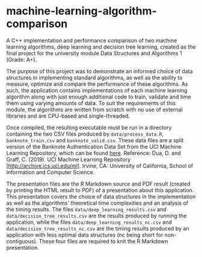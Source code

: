 # machine-learning-algorithm-comparison
A C++ implementation and performance comparison of two machine learning algorithms, deep learning and decision tree learning, created as the final project for the university module Data Structures and Algorithms 1 (Grade: A+).

The purpose of this project was to demonstrate an informed choice of data structures in implementing standard algorithms, as well as the ability to measure, optimize and compare the performance of these algorithms. As such, the application contains implementations of each machine learning algorithm along with just enough additional code to train, validate and time them using varying amounts of data. To suit the requirements of this module, the algorithms are written from scratch with no use of external libraries and are CPU-based and single-threaded.

Once compiled, the resulting executable must be run in a directory containing the two CSV files produced by `data/process_data.R`, `banknote_train.csv` and `banknote_valid.csv`. These data files are a split version of the Banknote Authentication Data Set from the UCI Machine Learning Repository, which can be found [here](https://archive.ics.uci.edu/ml/datasets/banknote+authentication). Reference: Dua, D. and Graff, C. (2019). UCI Machine Learning Repository [http://archive.ics.uci.edu/ml]. Irvine, CA: University of California, School of Information and Computer Science.

The presentation files are the R Markdown source and PDF result (created by printing the HTML result to PDF) of a presentation about this application. This presentation covers the choice of data structures in the implementation as well as the algorithms' theoretical time complexities and an analysis of the timing results. The files `data/deep_learning_results.csv` and `data/decision_tree_results.csv` are the results produced by running the application, while the files `data/deep_learning_results_nc.csv` and `data/decision_tree_results_nc.csv` are the timing results produced by an application with less optimal data structures (nc being short for non-contiguous). These four files are required to knit the R Markdown presentation.
